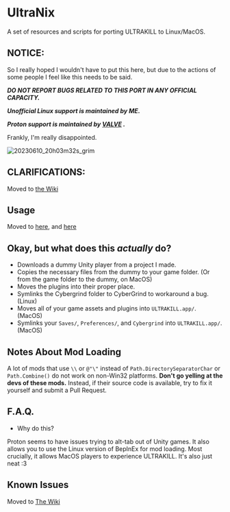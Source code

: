 # UltraNix
A set of resources and scripts for porting ULTRAKILL to Linux/MacOS.

## NOTICE:
So I really hoped I wouldn't have to put this here, but due to the actions of some people I feel like this needs to be said.

***DO NOT REPORT BUGS RELATED TO THIS PORT IN ANY OFFICIAL CAPACITY.***

***Unofficial Linux support is maintained by ME.***

***Proton support is maintained by [VALVE](https://github.com/ValveSoftware/Proton/issues/4406)
.***

Frankly, I'm really disappointed.

![20230610_20h03m32s_grim](https://github.com/coatlessali/UltraNix/assets/61166135/86499157-27e0-4c30-bf52-5eb80ff0b064)

## CLARIFICATIONS:
Moved to [the Wiki](https://github.com/coatlessali/UltraNix/wiki/F.A.Q.)

## Usage
Moved to [here](https://github.com/coatlessali/UltraNix/wiki/Downloading-ULTRAKILL-and-Plugins), and [here](https://github.com/coatlessali/UltraNix/wiki/Running-the-Ultraport-Script)

## Okay, but what does this *actually* do?
* Downloads a dummy Unity player from a project I made.
* Copies the necessary files from the dummy to your game folder. (Or from the game folder to the dummy, on MacOS)
* Moves the plugins into their proper place.
* Symlinks the Cybergrind folder to CyberGrind to workaround a bug. (Linux)
* Moves all of your game assets and plugins into `ULTRAKILL.app/`. (MacOS)
* Symlinks your `Saves/`, `Preferences/`, and `Cybergrind` into `ULTRAKILL.app/`. (MacOS)

## Notes About Mod Loading
A lot of mods that use `\\` or `@"\"` instead of `Path.DirectorySeparatorChar` or `Path.Combine()` do not work on non-Win32 platforms. **Don't go yelling at the devs of these mods.** Instead, if their source code is available, try to fix it yourself and submit a Pull Request.

## F.A.Q.
* Why do this?

Proton seems to have issues trying to alt-tab out of Unity games. It also allows you to use the Linux version of BepInEx for mod loading. Most crucially, it allows MacOS players to experience ULTRAKILL. It's also just neat :3

## Known Issues
Moved to [The Wiki](https://github.com/coatlessali/UltraNix/wiki/Known-Issues)
